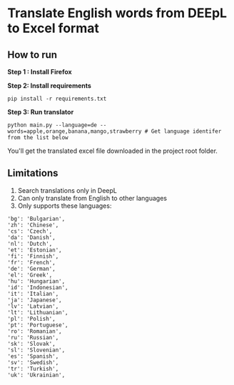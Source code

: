 # Translate English words from DEEpL to Excel format


## How to run

**Step 1 : Install Firefox**

**Step 2: Install requirements**

```shell
pip install -r requirements.txt
```

**Step 3: Run translator**

```shell
python main.py --language=de --words=apple,orange,banana,mango,strawberry # Get language identifer from the list below
```

You'll get the translated excel file downloaded in the project root folder.

## Limitations

1. Search translations only in DeepL
2. Can only translate from English to other languages
3. Only supports these languages:

```shell
'bg': 'Bulgarian',
'zh': 'Chinese',
'cs': 'Czech',
'da': 'Danish',
'nl': 'Dutch',
'et': 'Estonian',
'fi': 'Finnish',
'fr': 'French',
'de': 'German',
'el': 'Greek',
'hu': 'Hungarian',
'id': 'Indonesian',
'it': 'Italian',
'ja': 'Japanese',
'lv': 'Latvian',
'lt': 'Lithuanian',
'pl': 'Polish',
'pt': 'Portuguese',
'ro': 'Romanian',
'ru': 'Russian',
'sk': 'Slovak',
'sl': 'Slovenian',
'es': 'Spanish',
'sv': 'Swedish',
'tr': 'Turkish',
'uk': 'Ukrainian',
```

